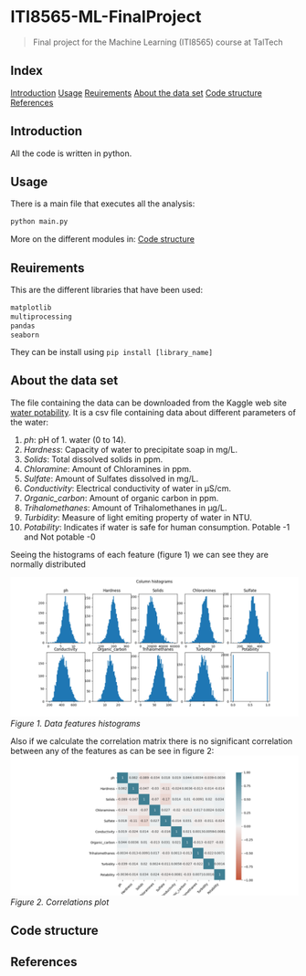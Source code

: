 # ITI8565-ML-FinalProject
>Final project for the Machine Learning (ITI8565) course at TalTech

## Index
[Introduction](#intro)
[Usage](#usage)
[Reuirements](#requirements)
[About the data set](#dataset)
[Code structure](#code)
[References](#references)

<a name="intro"></a>
## Introduction
All the code is written in python. 

<a name="usage"></a>
## Usage
There is a main file that executes all the analysis:
```bash
python main.py
```
More on the different modules in: [Code structure](#code)

<a name="requirements"></a>
## Reuirements
This are the different libraries that have been used:
```
matplotlib
multiprocessing
pandas
seaborn
```
They can be install using ```pip install [library_name]```

<a name="dataset"></a>
## About the data set
The file containing the data can be downloaded from the Kaggle web site [water potability](https://www.kaggle.com/adityakadiwal/water-potability).
It is a csv file containing data about different parameters of the water:
1. *ph*: pH of 1. water (0 to 14).
2. *Hardness*: Capacity of water to precipitate soap in mg/L.
3. *Solids*: Total dissolved solids in ppm.
4. *Chloramine*: Amount of Chloramines in ppm.
5. *Sulfate*: Amount of Sulfates dissolved in mg/L.
6. *Conductivity*: Electrical conductivity of water in μS/cm.
7. *Organic_carbon*: Amount of organic carbon in ppm.
8. *Trihalomethanes*: Amount of Trihalomethanes in μg/L.
9. *Turbidity*: Measure of light emiting property of water in NTU.
10. *Potability*: Indicates if water is safe for human consumption. Potable -1 and Not potable -0

Seeing the histograms of each feature  (figure 1) we can see they are normally distributed

![Figure 1. Data features histograms](pictures/001_original_data_histograms.png "Figure 1")
*Figure 1. Data features histograms*

Also if we calculate the correlation matrix there is no significant correlation between any of the features as can be see in figure 2:
![Figure 2. Correlations plot](pictures/101_correlation_matrix.png "Figure 2")
*Figure 2. Correlations plot*


<a name="code"></a>
## Code structure

<a name="references"></a>
## References

